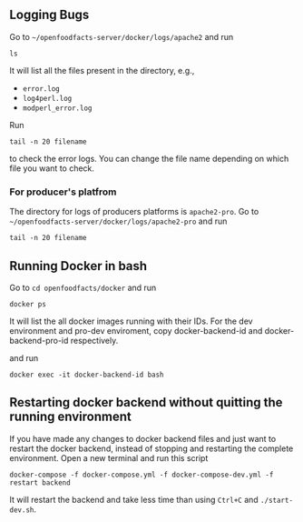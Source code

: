 ## Logging Bugs


Go to `~/openfoodfacts-server/docker/logs/apache2` and run

```
ls
```
It will list all the files present in the directory, e.g.,

* `error.log` 
* `log4perl.log`
* `modperl_error.log`

Run 
```console
tail -n 20 filename
```
to check the error logs. You can change the file name depending on which file you want to check.


### For producer's platfrom

The directory for logs of producers platforms is `apache2-pro`.
Go to `~/openfoodfacts-server/docker/logs/apache2-pro` and run

```console
tail -n 20 filename
```


## Running Docker in bash


Go to `cd openfoodfacts/docker` and run

```console
docker ps
```

It will list the all docker images running with their IDs. For the dev environment and pro-dev enviroment, copy docker-backend-id and docker-backend-pro-id respectively. 

and run

```console
docker exec -it docker-backend-id bash
```



## Restarting docker backend without quitting the running environment

If you have made any changes to docker backend files and just want to restart the docker backend, instead of stopping and restarting the complete environment. Open a new terminal and run this script

```console
docker-compose -f docker-compose.yml -f docker-compose-dev.yml -f restart backend
```

It will restart the backend and take less time than using `Ctrl+C` and `./start-dev.sh`.

